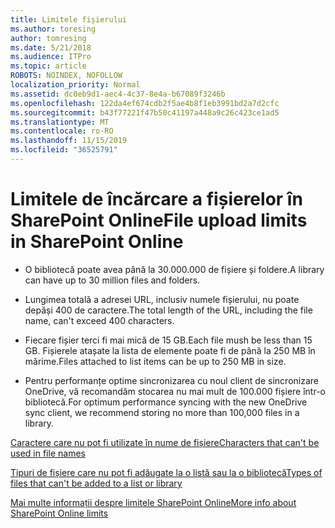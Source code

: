 ```yaml
---
title: Limitele fișierului
ms.author: toresing
author: tomresing
ms.date: 5/21/2018
ms.audience: ITPro
ms.topic: article
ROBOTS: NOINDEX, NOFOLLOW
localization_priority: Normal
ms.assetid: dc0eb9d1-aec4-4c37-8e4a-b67089f3246b
ms.openlocfilehash: 122da4ef674cdb2f5ae4b8f1eb3991bd2a7d2cfc
ms.sourcegitcommit: b43f77221f47b50c41197a448a9c26c423ce1ad5
ms.translationtype: MT
ms.contentlocale: ro-RO
ms.lasthandoff: 11/15/2019
ms.locfileid: "36525791"
---
```

# <a name="file-upload-limits-in-sharepoint-online"></a><span data-ttu-id="85bbe-102">Limitele de încărcare a fișierelor în SharePoint Online</span><span class="sxs-lookup"><span data-stu-id="85bbe-102">File upload limits in SharePoint Online</span></span>

- <span data-ttu-id="85bbe-103">O bibliotecă poate avea până la 30.000.000 de fișiere și foldere.</span><span class="sxs-lookup"><span data-stu-id="85bbe-103">A library can have up to 30 million files and folders.</span></span>
    
- <span data-ttu-id="85bbe-104">Lungimea totală a adresei URL, inclusiv numele fișierului, nu poate depăși 400 de caractere.</span><span class="sxs-lookup"><span data-stu-id="85bbe-104">The total length of the URL, including the file name, can't exceed 400 characters.</span></span>
    
- <span data-ttu-id="85bbe-105">Fiecare fișier terci fi mai mică de 15 GB.</span><span class="sxs-lookup"><span data-stu-id="85bbe-105">Each file mush be less than 15 GB.</span></span> <span data-ttu-id="85bbe-106">Fișierele atașate la lista de elemente poate fi de până la 250 MB în mărime.</span><span class="sxs-lookup"><span data-stu-id="85bbe-106">Files attached to list items can be up to 250 MB in size.</span></span>
    
- <span data-ttu-id="85bbe-107">Pentru performanțe optime sincronizarea cu noul client de sincronizare OneDrive, vă recomandăm stocarea nu mai mult de 100.000 fișiere într-o bibliotecă.</span><span class="sxs-lookup"><span data-stu-id="85bbe-107">For optimum performance syncing with the new OneDrive sync client, we recommend storing no more than 100,000 files in a library.</span></span> 
    
[<span data-ttu-id="85bbe-108">Caractere care nu pot fi utilizate în nume de fișiere</span><span class="sxs-lookup"><span data-stu-id="85bbe-108">Characters that can't be used in file names</span></span>](https://go.microsoft.com/fwlink/?linkid=866430)
  
[<span data-ttu-id="85bbe-109">Tipuri de fișiere care nu pot fi adăugate la o listă sau la o bibliotecă</span><span class="sxs-lookup"><span data-stu-id="85bbe-109">Types of files that can't be added to a list or library</span></span>](https://go.microsoft.com/fwlink/?linkid=273757)
  
[<span data-ttu-id="85bbe-110">Mai multe informații despre limitele SharePoint Online</span><span class="sxs-lookup"><span data-stu-id="85bbe-110">More info about SharePoint Online limits</span></span>](https://go.microsoft.com/fwlink/?linkid=271273)
  

